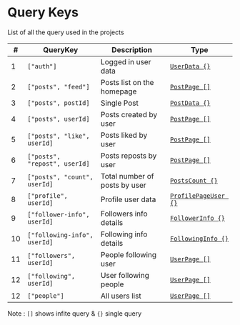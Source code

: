 # Query Keys

List of all the query used in the projects

| #   | QueryKey                      | Description                   | Type                                        |
| --- | ----------------------------- | ----------------------------- | ------------------------------------------- |
| 1   | `["auth"]`                    | Logged in user data           | [`UserData {}`](./src/types/user.ts)        |
| 2   | `["posts", "feed"]`           | Posts list on the homepage    | [`PostPage []`](./src/types/post.ts)        |
| 3   | `["posts", postId]`           | Single Post                   | [`PostData {}`](./src/types/post.ts)        |
| 4   | `["posts", userId]`           | Posts created by user         | [`PostPage []`](./src/types/post.ts)        |
| 5   | `["posts", "like", userId]`   | Posts liked by user           | [`PostPage []`](./src/types/post.ts)        |
| 6   | `["posts", "repost", userId]` | Posts reposts by user         | [`PostPage []`](./src/types/post.ts)        |
| 7   | `["posts", "count", userId]`  | Total number of posts by user | [`PostsCount {}`](./src/types/post.ts)      |
| 8   | `["profile", userId]`         | Profile user data             | [`ProfilePageUser {}`](./src/types/user.ts) |
| 9   | `["follower-info", userId]`   | Followers info details        | [`FollowerInfo {}`](./src/types/user.ts)    |
| 10  | `["following-info", userId]`  | Following info details        | [`FollowingInfo {}`](./src/types/user.ts)   |
| 11  | `["followers", userId]`       | People following user         | [`UserPage []`](./src/types/user.ts)        |
| 12  | `["following", userId]`       | User following people         | [`UserPage []`](./src/types/user.ts)        |
| 12  | `["people"]`                  | All users list                | [`UserPage []`](./src/types/user.ts)        |

Note : `[]` shows infite query & `{}` single query
